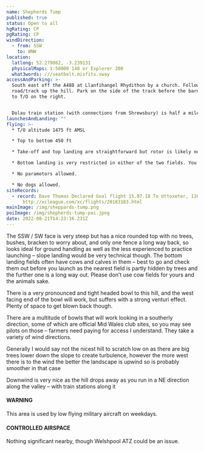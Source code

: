 ```yaml
---
name: Shepherds Tump
published: true
status: Open to all
hgRating: CP
pgRating: CP
windDirection:
  - from: SSW
    to: WNW
location:
  latlong: 52.279062, -3.239131
  physicalMaps: 1:50000 148 or Explorer 200
  what3words: ///seatbelt.misfits.sway
accessAndParking: >-
  South east off the A488 at Llanfihangel Rhydithon by a church. Follow the
  road/track up the hill. Park on the side of the track before the barn and walk
  to T/O on the right.


  Dolau train station (with connections from Shrewsbury) is half a mile from the end of the track so easily within walking distance – good for if you go XC.
launchesAndLanding: ""
flying: >-
  * T/O altitude 1475 ft AMSL

  * Top to bottom 450 ft

  * Take-off and top landing are straightforward but rotor is likely near the gully to the left of T/O.

  * Bottom landing is very restricted in either of the two fields. You are advised to inspect it before flying. Do not land in the landing fields if cattle are present.

  * No paramotors allowed.

  * No dogs allowed.
siteRecords:
  - record: Dave Thomas Declared Goal flight 15.07.18 To Uttoxeter, 116km
      http://xcleague.com/xc/flights/20183183.html
mainImage: /img/sheppards-tump.png
poiImage: /img/shepherds-tump-poi.jpeg
date: 2022-08-21T14:23:16.231Z
---
```

The SSW / SW face is very steep but has a nice rounded top with no trees, bushes, bracken to worry about, and only one fence a long way back, so looks ideal for ground handling as well as the less experienced to practice launching – slope landing would be very technical though. The bottom landing fields often have cows and calves in them – best to go and check them out before you launch as the nearest field is partly hidden by trees and the further one is a long way out. Please don’t use cow fields for yours and the animals sake.

There is a very pronounced and tight headed bowl to this hill, and the west facing end of the bowl will work, but suffers with a strong venturi effect. Plenty of space to get blown back though.

There are a multitude of bowls that will work looking in a southerly direction, some of which are official Mid Wales club sites, so you may see pilots on those – farmers need paying for access I understand. They take a variety of wind directions.

Generally I would say not the nicest hill to scratch low on as there are big trees lower down the slope to create turbulence, however the more west there is to the wind the better the landscape is upwind so is probably smoother in that case

Downwind is very nice as the hill drops away as you run in a NE direction along the valley – with train stations along it

#### WARNING

This area is used by low flying military aircraft on weekdays.

#### CONTROLLED AIRSPACE

Nothing significant nearby, though Welshpool ATZ could be an issue.